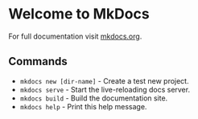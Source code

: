 # Welcome to MkDocs

For full documentation visit [mkdocs.org](https://mkdocs.org).

## Commands

* `mkdocs new [dir-name]` - Create a test new project.
* `mkdocs serve` - Start the live-reloading docs server.
* `mkdocs build` - Build the documentation site.
* `mkdocs help` - Print this help message.

